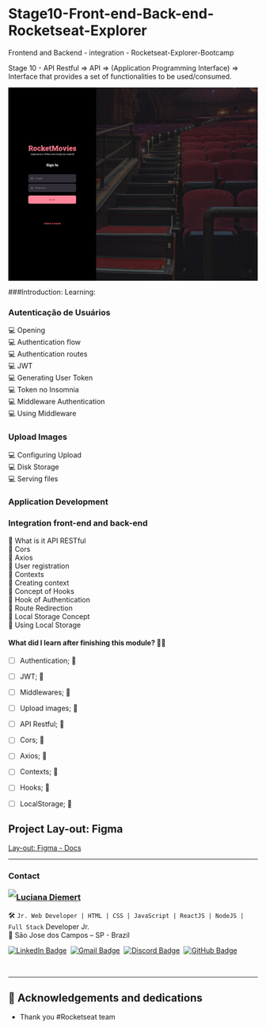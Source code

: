 # Stage10-Front-end-Back-end-Rocketseat-Explorer
Frontend and Backend -  integration - Rocketseat-Explorer-Bootcamp

Stage 10 - API Restful => API => (Application Programming Interface) => 
Interface that provides a set of functionalities to be used/consumed.


<p align="center" style="display: flex; align-items: flex-start; justify-content: center;">
  <img alt="rocketmovies" title="#rocketmovies" src="./page.png.png" width="100%">

</p>

###Introduction: Learning:
### Autenticação de Usuários

💻 Opening </br> 
💻 Authentication flow </br>
💻 Authentication routes </br>
💻 JWT </br>
💻 Generating User Token </br>
💻 Token no Insomnia </br>
💻 Middleware  Authentication </br>
💻 Using Middleware

### Upload Images

💻 Configuring Upload</br>
💻 Disk Storage </br>
💻 Serving files

### Application Development
### Integration front-end and back-end

🚀 What is it API RESTful </br>
🚀 Cors </br>
🚀 Axios </br>
🚀 User registration </br>
🚀 Contexts </br>
🚀 Creating context </br>
🚀 Concept of Hooks </br>
🚀 Hook of Authentication </br>
🚀 Route Redirection </br>
🚀 Local Storage Concept</br>
🚀 Using Local Storage </br>

####  What did I learn after finishing this module? 👏😍

- [ ] Authentication; 🚀
- [ ] JWT; 🚀
- [ ] Middlewares; 🚀
- [ ] Upload images; 🚀
- [ ] API Restful; 🚀
- [ ] Cors; 🚀
- [ ] Axios; 🚀
- [ ] Contexts; 🚀
- [ ] Hooks; 🚀
- [ ] LocalStorage; 🚀



## Project Lay-out: Figma

[Lay-out: Figma - Docs](https://www.figma.com/file/xjeQU6sY9zeTLUzbMUAOJG/RocketMovies-(Copy)?node-id=304%3A53&t=pzGAyFVlDjn7h4Ci-0)


----------------------



### Contact

<img align="left" src="https://www.github.com/ludiemert.png?size=150">

### [**Luciana Diemert**](https://github.com/ludiemert)

🛠 `Jr. Web Developer | HTML | CSS | JavaScript | ReactJS | NodeJS | Full Stack` Developer Jr. <br>
📍 São Jose dos Campos – SP - Brazil

<a href="https://www.linkedin.com/in/lucianadiemert" target="_blank"><img src="https://img.shields.io/badge/LinkedIn-0077B5?style=flat&logo=linkedin&logoColor=white" alt="LinkedIn Badge" height="25"></a>&nbsp;
<a href="mailto:lucianadiemert@gmail.com" target="_blank"><img src="https://img.shields.io/badge/Gmail-D14836?style=flat&logo=gmail&logoColor=white" alt="Gmail Badge" height="25"></a>&nbsp;
<a href="#"><img src="https://img.shields.io/badge/Discord-%237289DA.svg?logo=discord&logoColor=white" title="LuDiem#0654" alt="Discord Badge" height="25"></a>&nbsp;
<a href="https://www.github.com/ludiemert" target="_blank"><img src="https://img.shields.io/badge/GitHub-100000?style=flat&logo=github&logoColor=white" alt="GitHub Badge" height="25"></a>&nbsp;

<br clear="left"/>

------------------
## 🎁 Acknowledgements and dedications

* Thank you #Rocketseat team


